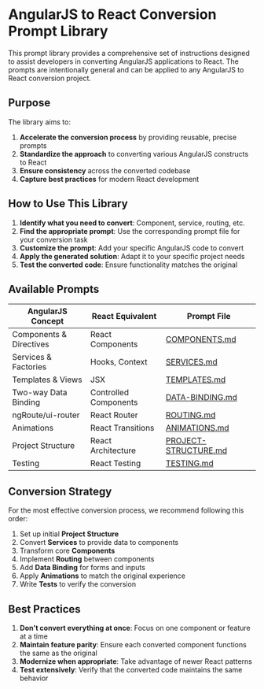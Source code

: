 # AngularJS to React Conversion Prompt Library

This prompt library provides a comprehensive set of instructions designed to assist developers in converting AngularJS applications to React. The prompts are intentionally general and can be applied to any AngularJS to React conversion project.

## Purpose

The library aims to:

1. **Accelerate the conversion process** by providing reusable, precise prompts
2. **Standardize the approach** to converting various AngularJS constructs to React
3. **Ensure consistency** across the converted codebase
4. **Capture best practices** for modern React development

## How to Use This Library

1. **Identify what you need to convert**: Component, service, routing, etc.
2. **Find the appropriate prompt**: Use the corresponding prompt file for your conversion task
3. **Customize the prompt**: Add your specific AngularJS code to convert
4. **Apply the generated solution**: Adapt it to your specific project needs
5. **Test the converted code**: Ensure functionality matches the original

## Available Prompts

| AngularJS Concept | React Equivalent | Prompt File |
|-------------------|------------------|-------------|
| Components & Directives | React Components | [COMPONENTS.md](REFINED-COMPONENTS.md) |
| Services & Factories | Hooks, Context | [SERVICES.md](REFINED-SERVICES.md) |
| Templates & Views | JSX | [TEMPLATES.md](REFINED-TEMPLATES.md) |
| Two-way Data Binding | Controlled Components | [DATA-BINDING.md](REFINED-DATA-BINDING.md) |
| ngRoute/ui-router | React Router | [ROUTING.md](REFINED-ROUTING.md) |
| Animations | React Transitions | [ANIMATIONS.md](REFINED-ANIMATIONS.md) |
| Project Structure | React Architecture | [PROJECT-STRUCTURE.md](REFINED-PROJECT-STRUCTURE.md) |
| Testing | React Testing | [TESTING.md](REFINED-TESTING.md) |

## Conversion Strategy

For the most effective conversion process, we recommend following this order:

1. Set up initial **Project Structure**
2. Convert **Services** to provide data to components
3. Transform core **Components**
4. Implement **Routing** between components
5. Add **Data Binding** for forms and inputs
6. Apply **Animations** to match the original experience
7. Write **Tests** to verify the conversion

## Best Practices

1. **Don't convert everything at once**: Focus on one component or feature at a time
2. **Maintain feature parity**: Ensure each converted component functions the same as the original
3. **Modernize when appropriate**: Take advantage of newer React patterns
4. **Test extensively**: Verify that the converted code maintains the same behavior